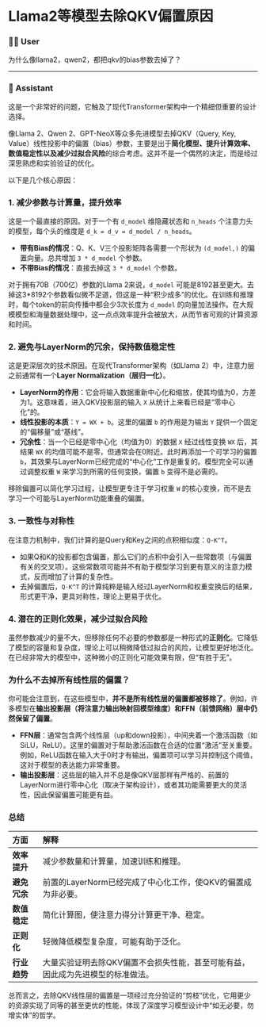 # Llama2等模型去除QKV偏置原因

### 🧑‍💻 User

为什么像llama2，qwen2，都把qkv的bias参数去掉了？

---

### 🤖 Assistant

这是一个非常好的问题，它触及了现代Transformer架构中一个精细但重要的设计选择。

像Llama 2、Qwen 2、GPT-NeoX等众多先进模型去掉QKV（Query, Key, Value）线性投影中的偏置（bias）参数，主要是出于**简化模型、提升计算效率、数值稳定性以及减少过拟合风险**的综合考虑。这并不是一个偶然的决定，而是经过深思熟虑和实验验证的优化。

以下是几个核心原因：

### 1. 减少参数与计算量，提升效率
这是一个最直接的原因。对于一个有 `d_model` 维隐藏状态和 `n_heads` 个注意力头的模型，每个头的维度是 `d_k = d_v = d_model / n_heads`。

*   **带有Bias的情况**：Q、K、V三个投影矩阵各需要一个形状为 `(d_model,)` 的偏置向量。总共增加 `3 * d_model` 个参数。
*   **不带Bias的情况**：直接去掉这 `3 * d_model` 个参数。

对于拥有70B（700亿）参数的Llama 2来说，`d_model` 可能是8192甚至更大。去掉这3*8192个参数看似微不足道，但这是一种“积少成多”的优化。在训练和推理时，每个token的前向传播中都会少3次长度为 `d_model` 的向量加法操作。在大规模模型和海量数据处理中，这一点点效率提升会被放大，从而节省可观的计算资源和时间。

### 2. 避免与LayerNorm的冗余，保持数值稳定性
这是更深层次的技术原因。在现代Transformer架构（如Llama 2）中，注意力层之前通常有一个**Layer Normalization（层归一化）**。

*   **LayerNorm的作用**：它会将输入数据重新中心化和缩放，使其均值为0，方差为1。这意味着，进入QKV投影层的输入 `X` 从统计上来看已经是“零中心化”的。
*   **线性投影的本质**：`Y = WX + b`。这里的偏置 `b` 的作用是为输出 `Y` 提供一个固定的“偏移量”或“基线”。
*   **冗余性**：当一个已经是零中心化（均值为0）的数据 `X` 经过线性变换 `WX` 后，其结果 `WX` 的均值可能不是零，但通常会在0附近。此时再添加一个可学习的偏置 `b`，其效果与LayerNorm已经完成的“中心化”工作是重复的。模型完全可以通过调整权重 `W` 来学习到所需的任何变换，偏置 `b` 变得不是必需的。

移除偏置可以简化学习过程，让模型更专注于学习权重 `W` 的核心变换，而不是去学习一个可能与LayerNorm功能重叠的偏置。

### 3. 一致性与对称性
在注意力机制中，我们计算的是Query和Key之间的点积相似度：`Q·K^T`。

*   如果Q和K的投影都包含偏置，那么它们的点积中会引入一些常数项（与偏置有关的交叉项）。这些常数项可能并不有助于模型学习到更有意义的注意力模式，反而增加了计算的复杂性。
*   去掉偏置后，`Q·K^T` 的计算纯粹是输入经过LayerNorm和权重变换后的结果，形式更干净，更具对称性，理论上更易于优化。

### 4. 潜在的正则化效果，减少过拟合风险
虽然参数减少的量不大，但移除任何不必要的参数都是一种形式的**正则化**。它降低了模型的容量和复杂度，理论上可以稍微降低过拟合的风险，让模型更好地泛化。在已经非常大的模型中，这种微小的正则化可能效果有限，但“有胜于无”。

### 为什么不去掉所有线性层的偏置？

你可能会注意到，在这些模型中，**并不是所有线性层的偏置都被移除了**。例如，许多模型在**输出投影层（将注意力输出映射回模型维度）和FFN（前馈网络）层中仍然保留了偏置**。

*   **FFN层**：通常包含两个线性层（up和down投影），中间夹着一个激活函数（如SiLU，ReLU）。这里的偏置对于帮助激活函数在合适的位置“激活”至关重要。例如，ReLU函数在输入大于0时才有输出，偏置项可以学习并控制这个阈值，这对于模型的表达能力非常重要。
*   **输出投影层**：这些层的输入并不总是像QKV层那样有严格的、前置的LayerNorm进行零中心化（取决于架构设计），或者其功能需要更大的灵活性，因此保留偏置可能更有益。

### 总结

| 方面 | 解释 |
| :--- | :--- |
| **效率提升** | 减少参数量和计算量，加速训练和推理。 |
| **避免冗余** | 前置的LayerNorm已经完成了中心化工作，使QKV的偏置成为非必要。 |
| **数值稳定** | 简化计算图，使注意力得分计算更干净、稳定。 |
| **正则化** | 轻微降低模型复杂度，可能有助于泛化。 |
| **行业趋势** | 大量实验证明去除QKV偏置不会损失性能，甚至可能有益，因此成为先进模型的标准做法。 |

总而言之，去除QKV线性层的偏置是一项经过充分验证的“剪枝”优化，它用更少的资源实现了同等的甚至更优的性能，体现了深度学习模型设计中“如无必要，勿增实体”的哲学。